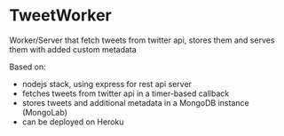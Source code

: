 TweetWorker
===========

Worker/Server that fetch tweets from twitter api, stores them and serves them with added custom metadata

Based on:
- nodejs stack, using express for rest api server
- fetches tweets from twitter api in a timer-based callback
- stores tweets and additional metadata in a MongoDB instance (MongoLab)
- can be deployed on Heroku
